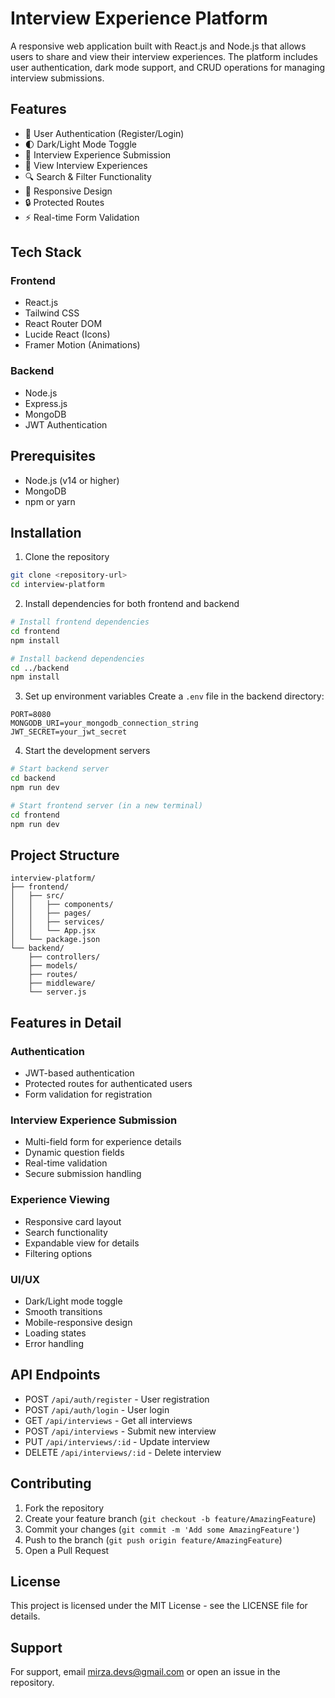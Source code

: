 # Interview Experience Platform

A responsive web application built with React.js and Node.js that allows users to share and view their interview experiences. The platform includes user authentication, dark mode support, and CRUD operations for managing interview submissions.

## Features

- 🔐 User Authentication (Register/Login)
- 🌓 Dark/Light Mode Toggle
- 📝 Interview Experience Submission
- 👀 View Interview Experiences
- 🔍 Search & Filter Functionality
- 📱 Responsive Design
- 🔒 Protected Routes
- ⚡ Real-time Form Validation

## Tech Stack

### Frontend
- React.js
- Tailwind CSS
- React Router DOM
- Lucide React (Icons)
- Framer Motion (Animations)

### Backend
- Node.js
- Express.js
- MongoDB
- JWT Authentication

## Prerequisites

- Node.js (v14 or higher)
- MongoDB
- npm or yarn

## Installation

1. Clone the repository
```bash
git clone <repository-url>
cd interview-platform
```

2. Install dependencies for both frontend and backend
```bash
# Install frontend dependencies
cd frontend
npm install

# Install backend dependencies
cd ../backend
npm install
```

3. Set up environment variables
Create a `.env` file in the backend directory:
```env
PORT=8080
MONGODB_URI=your_mongodb_connection_string
JWT_SECRET=your_jwt_secret
```

4. Start the development servers
```bash
# Start backend server
cd backend
npm run dev

# Start frontend server (in a new terminal)
cd frontend
npm run dev
```

## Project Structure

```
interview-platform/
├── frontend/
│   ├── src/
│   │   ├── components/
│   │   ├── pages/
│   │   ├── services/
│   │   └── App.jsx
│   └── package.json
└── backend/
    ├── controllers/
    ├── models/
    ├── routes/
    ├── middleware/
    └── server.js
```

## Features in Detail

### Authentication
- JWT-based authentication
- Protected routes for authenticated users
- Form validation for registration

### Interview Experience Submission
- Multi-field form for experience details
- Dynamic question fields
- Real-time validation
- Secure submission handling

### Experience Viewing
- Responsive card layout
- Search functionality
- Expandable view for details
- Filtering options

### UI/UX
- Dark/Light mode toggle
- Smooth transitions
- Mobile-responsive design
- Loading states
- Error handling

## API Endpoints

- POST `/api/auth/register` - User registration
- POST `/api/auth/login` - User login
- GET `/api/interviews` - Get all interviews
- POST `/api/interviews` - Submit new interview
- PUT `/api/interviews/:id` - Update interview
- DELETE `/api/interviews/:id` - Delete interview

## Contributing

1. Fork the repository
2. Create your feature branch (`git checkout -b feature/AmazingFeature`)
3. Commit your changes (`git commit -m 'Add some AmazingFeature'`)
4. Push to the branch (`git push origin feature/AmazingFeature`)
5. Open a Pull Request

## License

This project is licensed under the MIT License - see the LICENSE file for details.

## Support

For support, email mirza.devs@gmail.com or open an issue in the repository.
